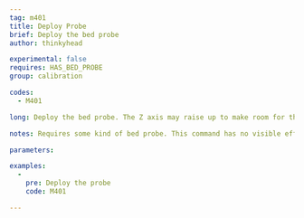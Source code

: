 ```yaml
---
tag: m401
title: Deploy Probe
brief: Deploy the bed probe
author: thinkyhead

experimental: false
requires: HAS_BED_PROBE
group: calibration

codes:
  - M401

long: Deploy the bed probe. The Z axis may raise up to make room for the probe to deploy.

notes: Requires some kind of bed probe. This command has no visible effect for probes that don't move. They are just activated.

parameters:

examples:
  -
    pre: Deploy the probe
    code: M401

---
```


